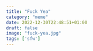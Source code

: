 ```yaml
---
title: "Fuck Yea"
category: "meme"
date: 2022-12-30T22:48:51+01:00
draft: false
image: "fuck-yea.jpg"
tags: ['sfw']
---
```


